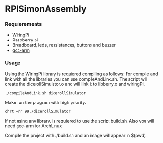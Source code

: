 # RPISimonAssembly

### Requierements

  - [WiringPi][1]
  - Raspberry pi
  - Breadboard, leds, ressistances, buttons and buzzer
  - [gcc-arm][2]

### Usage
Using the WiringPi library is requiered compiling as follows:
For compile and link with all the libraries you can use compileAndLink.sh. The script will create the dicerollSimulator.o and will link it to libberry.o and wiringPi.
```bash
./compileAndLink.sh dicerollSimulator
```
Make run the program with high priority:

```bash
chrt —rr 99./dicerollSimulator
```
If not using any library, is requiered to use the script build.sh. Also you will need gcc-arm for ArchLinux

Compile the project with ./build.sh and an image will appear in $(pwd).



  [1]: http://wiringpi.com
  [2]: https://aur.archlinux.org/packages/gcc-arm-none-eabi-bin/

